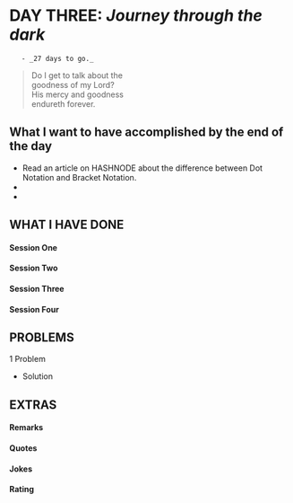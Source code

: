 # DAY THREE: _Journey through the dark_

       - _27 days to go._

> Do I get to talk about the  
> goodness of my Lord?  
> His mercy and goodness  
> endureth forever.

## What I want to have accomplished by the end of the day

- Read an article on HASHNODE about the difference between Dot Notation and Bracket Notation.
-
-

## WHAT I HAVE DONE

#### Session One

#### Session Two

#### Session Three

#### Session Four

## PROBLEMS

1 Problem

- Solution

## EXTRAS

#### Remarks

#### Quotes

#### Jokes

#### Rating
